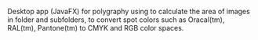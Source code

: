 Desktop app (JavaFX) for polygraphy using to calculate the area of images in folder and subfolders, to convert spot colors such as Oracal(tm), RAL(tm), Pantone(tm) to CMYK and RGB color spaces.
